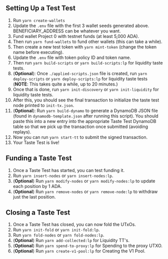 ## Setting Up a Test Test

1. Run `yarn create-wallets`
2. Update the `.env` file with the first 3 wallet seeds generated above. BENEFICIARY_ADDRESS can be whatever you want.
3. Fund wallet Project 0 with testnet funds (at least 5,000 ADA).
4. Then run `yarn fund-wallets` to fund other wallets (this can take a while).
5. Then create a new test token with `yarn mint-token` (change the token name before executing).
6. Update the `.env` file with token policy ID and token name.
7. Then run `yarn build-scripts` or `yarn build-scripts:lp` for liquidity taste tests.
8. (**Optional**): Once `./applied-scripts.json` file is created, run `yarn deploy-scripts` or `yarn deploy-scripts:lp` for liquidity taste tests (**NOTE**: This takes quite a while, up to 20 minutes.)
9. Once that is done, run `yarn init-discovery` or `yarn init-liquidity` for liquidity taste tests.
10. After this, you should see the final transaction to initialize the taste test node printed to `init-tx.json`.
11. (**Optional**): Run `yarn build-dynamo` to generate a DynamoDB JSON file (found in `dynamodb-template.json` after running this script). You should paste this into a new entry into the appropriate Taste Test DynamoDB table so that we pick up the transaction once submitted (avoiding replays).
12. Now you can run `yarn start-tt` to submit the signed transaction.
13. Your Taste Test is live!

## Funding a Taste Test
1. Once a Taste Test has started, you can test funding it.
2. Run `yarn insert-nodes` or `yarn insert-nodes:lp`.
3. (**Optional**) Run `yarn modify-nodes` or `yarn modify-nodes:lp` to update each position by 1 ADA.
4. (**Optional**) Run `yarn remove-nodes` or `yarn remove-node:lp` to withdraw just the last position.

## Closing a Taste Test
1. Once a Taste Test has closed, you can now fold the UTxOs.
2. Run `yarn init-fold` or `yarn init-fold:lp`.
3. Run `yarn fold-nodes` or `yarn fold-nodes:lp`.
4. (**Optional**) Run `yarn add-collected:lp` for Liquidity TT's.
5. (**Optional**) Run `yarn spend-to-proxy:lp` for Spending to the proxy UTXO.
6. (**Optional**) Run `yarn create-v1-pool:lp` for Creating the V1 Pool.